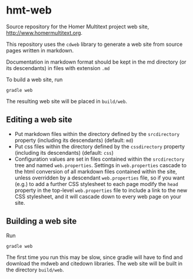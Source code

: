 # hmt-web

Source repository for the Homer Multitext project web site, <http://www.homermultitext.org>.

This repository uses the `cdweb` library to generate a web site from source pages written in markdown.

Documentation in markdown format should be kept in the md directory (or its descendants) in files with extension `.md`

To build a web site, run

    gradle web

The resulting web site will be placed in `build/web`.

 
## Editing a web site ##

- Put markdown files within the directory defined by the `srcdirectory` property (including its descendants) (default: `md`)
- Put css files within the directory defined by the `cssdirectory` property (including its descendants) (default: `css`)
- Configuration values are set in files contained within the `srcdirectory` tree and named `web.properties`.  Settings in `web.properties` cascade to the html conversion of all markdown files contained within the site, unless overridden by a descendant `web.properties` file, so if you want (e.g.) to add a further CSS stylesheet to each page modify the `head` property in the top-level `web.properties` file to include a link to the new CSS stylesheet, and it will cascade down to every web page on your site.


## Building a web site ##

Run 

    gradle web

The first time you run this may be slow, since gradle will have to find and download the mdweb and citedown libraries.  The web site will be built in the directory `build/web`.

